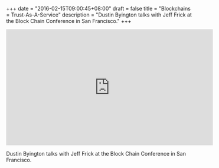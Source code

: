 +++
date = "2016-02-15T09:00:45+08:00"
draft = false
title = "Blockchains = Trust-As-A-Service"
description = "Dustin Byington talks with Jeff Frick at the Block Chain Conference in San Francisco."
+++

<iframe width="560" height="315" src="https://www.youtube.com/embed/MoacpJvCM4A" frameborder="0" allowfullscreen></iframe>

<p>Dustin Byington talks with Jeff Frick at the Block Chain Conference in San Francisco.</p>
